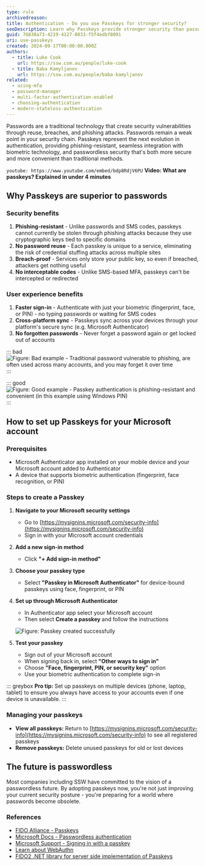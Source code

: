 ```yaml
---
type: rule
archivedreason:
title: Authentication - Do you use Passkeys for stronger security?
seoDescription: Learn why Passkeys provide stronger security than passwords and MFA, offering phishing-resistant authentication with biometric verification and eliminating password reuse vulnerabilities.
guid: 76838a73-4219-4127-8033-f5f4edbf8091
uri: use-passkeys
created: 2024-09-17T00:00:00.000Z
authors:
  - title: Luke Cook
    url: https://ssw.com.au/people/luke-cook
  - title: Baba Kamyljanov
    url: https://ssw.com.au/people/baba-kamyljanov
related:
  - using-mfa
  - password-manager
  - multi-factor-authentication-enabled
  - choosing-authentication
  - modern-stateless-authentication
---
```


Passwords are a traditional technology that create security vulnerabilities through reuse, breaches, and phishing attacks. Passwords remain a weak point in your security chain. Passkeys represent the next evolution in authentication, providing phishing-resistant, seamless integration with biometric technology, and passwordless security that's both more secure and more convenient than traditional methods.

<!--endintro-->

`youtube: https://www.youtube.com/embed/bdp8RdjV6PU`
**Video: What are passkeys? Explained in under 4 minutes**

## Why Passkeys are superior to passwords

### Security benefits

1. **Phishing-resistant** - Unlike passwords and SMS codes, passkeys cannot currently be stolen through phishing attacks because they use cryptographic keys tied to specific domains
2. **No password reuse** - Each passkey is unique to a service, eliminating the risk of credential stuffing attacks across multiple sites
3. **Breach-proof** - Services only store your public key, so even if breached, attackers get nothing useful
4. **No interceptable codes** - Unlike SMS-based MFA, passkeys can't be intercepted or redirected

### User experience benefits

1. **Faster sign-in** - Authenticate with just your biometric (fingerprint, face, or PIN) - no typing passwords or waiting for SMS codes
2. **Cross-platform sync** - Passkeys sync across your devices through your platform's secure sync (e.g. Microsoft Authenticator)
3. **No forgotten passwords** - Never forget a password again or get locked out of accounts

::: bad
![Figure: Bad example - Traditional password vulnerable to phishing, are often used across many accounts, and you may forget it over time](sign-in-with-password.png)
:::

::: good
![Figure: Good example - Passkey authentication is phishing-resistant and convenient (in this example using Windows PIN)](sign-in-with-passkey.png)
:::

## How to set up Passkeys for your Microsoft account

### Prerequisites

* Microsoft Authenticator app installed on your mobile device and your Microsoft account added to Authenticator
* A device that supports biometric authentication (fingerprint, face recognition, or PIN)

### Steps to create a Passkey

1. **Navigate to your Microsoft security settings**

   * Go to [https://mysignins.microsoft.com/security-info](https://mysignins.microsoft.com/security-info)
   * Sign in with your Microsoft account credentials

2. **Add a new sign-in method**

   * Click **"+ Add sign-in method"**

3. **Choose your passkey type**

   * Select **"Passkey in Microsoft Authenticator"** for device-bound passkeys using face, fingerprint, or PIN

4. **Set up through Microsoft Authenticator**

   * In Authenticator app select your Microsoft account
   * Then select **Create a passkey** and follow the instructions

   ![Figure: Passkey created successfully](passkey-create-success.png)

5. **Test your passkey**

   * Sign out of your Microsoft account
   * When signing back in, select **"Other ways to sign in"**
   * Choose **"Face, fingerprint, PIN, or security key"** option
   * Use your biometric authentication to complete sign-in

::: greybox
**Pro tip:** Set up passkeys on multiple devices (phone, laptop, tablet) to ensure you always have access to your accounts even if one device is unavailable.
:::

### Managing your passkeys

* **View all passkeys:** Return to [https://mysignins.microsoft.com/security-info](https://mysignins.microsoft.com/security-info) to see all registered passkeys
* **Remove passkeys:** Delete unused passkeys for old or lost devices

## The future is passwordless

Most companies including SSW have committed to the vision of a passwordless future. By adopting passkeys now, you're not just improving your current security posture - you're preparing for a world where passwords become obsolete.

### References

* [FIDO Alliance - Passkeys](https://fidoalliance.org/passkeys/)
* [Microsoft Docs - Passwordless authentication](https://learn.microsoft.com/en-us/entra/identity/authentication/concept-authentication-passwordless)
* [Microsoft Support - Signing in with a passkey](https://support.microsoft.com/en-us/account-billing/signing-in-with-a-passkey-09a49a86-ca47-406c-8acc-ed0e3c852c6d)
* [Learn about WebAuthn](https://webauthn.io/)
* [FIDO2 .NET library for server side implementation of Passkeys](https://github.com/passwordless-lib/fido2-net-lib)
